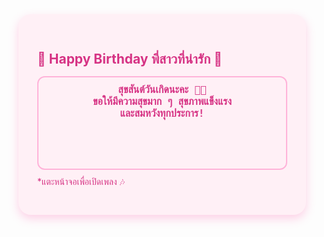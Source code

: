 <!DOCTYPE html>
<html lang="th">
<head>
  <meta charset="UTF-8">
  <meta name="viewport" content="width=device-width, initial-scale=1.0">
  <title>💌 Happy Birthday พี่สาว 💌</title>
  <style>
    @import url('https://fonts.googleapis.com/css2?family=Prompt:wght@400;600&display=swap');

    body {
      font-family: 'Prompt', sans-serif;
      background: linear-gradient(135deg, #ffe6f2, #e6ccff);
      display: flex;
      justify-content: center;
      align-items: center;
      min-height: 100vh;
      margin: 0;
      text-align: center;
      padding: 20px;
      flex-direction: column;
    }

    .envelope {
      background: #fff0f6;
      border-radius: 20px;
      padding: 30px;
      max-width: 400px;
      box-shadow: 0 6px 15px rgba(255, 105, 180, 0.3);
    }

    h2 {
      color: #d63384;
      margin-bottom: 15px;
    }

    textarea {
      width: 100%;
      height: 150px;
      font-size: 16px;
      border-radius: 12px;
      border: 2px solid #ffb3d9;
      padding: 10px;
      resize: none;
      outline: none;
      background: #fff0f6;
      color: #d63384;
      text-align: center;
      font-weight: bold;
    }
  </style>
</head>
<body>

  <div class="envelope">
    <h2>💌 Happy Birthday พี่สาวที่น่ารัก 💌</h2>
    <textarea readonly>สุขสันต์วันเกิดนะคะ 🎂🎈
ขอให้มีความสุขมาก ๆ สุขภาพแข็งแรง
และสมหวังทุกประการ!</textarea>
    <p style="color:#d63384; font-size:14px; margin-top:10px;">*แตะหน้าจอเพื่อเปิดเพลง 🎶</p>
  </div>

  <iframe id="yt-player"
    width="0" height="0"
    src="https://www.youtube.com/embed/EjtxTX_VjxE?autoplay=1&loop=1&playlist=EjtxTX_VjxE&mute=1&playsinline=1"
    frameborder="0"
    allow="autoplay; encrypted-media"
    allowfullscreen>
  </iframe>

  <script>
    // เปิดเพลงเต็มเสียงเมื่อผู้ใช้แตะหน้าจอครั้งแรก
    document.body.addEventListener("click", function() {
      var yt = document.getElementById("yt-player");
      yt.src = "https://www.youtube.com/embed/EjtxTX_VjxE?autoplay=1&loop=1&playlist=EjtxTX_VjxE&playsinline=1";
    }, { once: true });
  </script>

</body>
</html>
